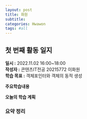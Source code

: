 ```yaml
---
layout: post
title: 화원
subtitle:
categories: Hwawon
tags: #all
---
```

## 첫 번째 활동 일지
**일시 :** 2022.11.02 16:00~18:00  
**작성자 :** 콘텐츠IT전공 20215772 이화원  
**학습 목표 :** 객체포인터와 객체의 동적 생성  

**주요학습내용**
  

**오늘의 학습 계획**

### 요약 정리
